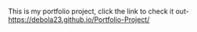 This is my portfolio project, click the link to check it out- https://debola23.github.io/Portfolio-Project/
